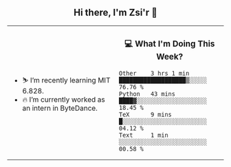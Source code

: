 <h2 align="center"> Hi there, I'm Zsi'r 👋 </h2>

<table>
    <tr>
        <td valign="center" width="50%">
            <ul>
                <li> ⛷️ I’m recently learning MIT 6.828.</li>
                <li> 🔥 I’m currently worked as an intern in ByteDance.</li>
            </ul>
        </td>
       <td valign="top" width="50%">

<h3 align="center"> 💻 What I'm Doing This Week? </h3>

<!--START_SECTION:waka-->
```text
Other    3 hrs 1 min     ███████████████████▒░░░░░   76.76 % 
Python   43 mins         ████▓░░░░░░░░░░░░░░░░░░░░   18.45 % 
TeX      9 mins          █░░░░░░░░░░░░░░░░░░░░░░░░   04.12 % 
Text     1 min           ░░░░░░░░░░░░░░░░░░░░░░░░░   00.58 % 
```
<!--END_SECTION:waka-->
</td></tr>
</table>
